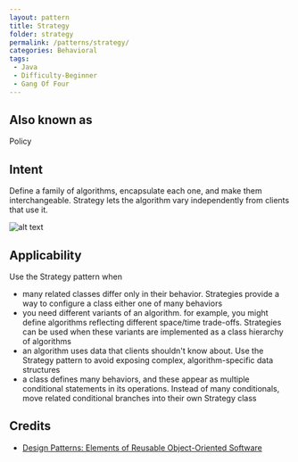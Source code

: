 ```yaml
---
layout: pattern
title: Strategy
folder: strategy
permalink: /patterns/strategy/
categories: Behavioral
tags:
 - Java
 - Difficulty-Beginner
 - Gang Of Four
---
```


## Also known as
Policy

## Intent
Define a family of algorithms, encapsulate each one, and make them
interchangeable. Strategy lets the algorithm vary independently from clients
that use it.

![alt text](./etc/strategy_1.png "Strategy")

## Applicability
Use the Strategy pattern when

* many related classes differ only in their behavior. Strategies provide a way to configure a class either one of many behaviors
* you need different variants of an algorithm. for example, you might define algorithms reflecting different space/time trade-offs. Strategies can be used when these variants are implemented as a class hierarchy of algorithms
* an algorithm uses data that clients shouldn't know about. Use the Strategy pattern to avoid exposing complex, algorithm-specific data structures
* a class defines many behaviors, and these appear as multiple conditional statements in its operations. Instead of many conditionals, move related conditional branches into their own Strategy class

## Credits

* [Design Patterns: Elements of Reusable Object-Oriented Software](http://www.amazon.com/Design-Patterns-Elements-Reusable-Object-Oriented/dp/0201633612)

